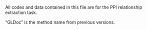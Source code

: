 All codes and data contained in this file are for the PPI relationship extraction task.

“GLDoc” is the method name from previous versions.
